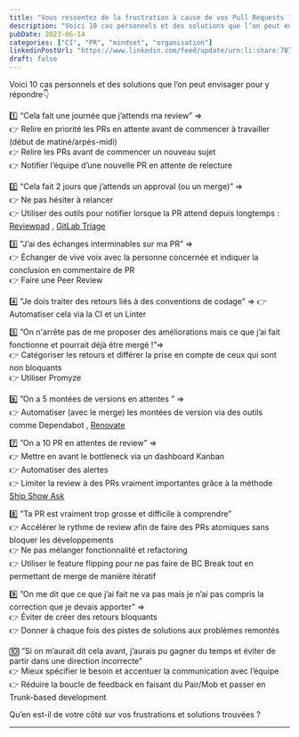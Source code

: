 ```yaml
---
title: "Vous ressentez de la frustration à cause de vos Pull Requests ?"
description: "Voici 10 cas personnels et des solutions que l’on peut envisager pour y répondre👇 "
pubDate: 2023-06-14
categories: ["CI", "PR", "mindset", "organisation"]
linkedinPostUrl: "https://www.linkedin.com/feed/update/urn:li:share:7074446162908311553/"
draft: false
---
```


Voici 10 cas personnels et des solutions que l’on peut envisager pour y répondre👇

1️⃣ “Cela fait une journée que j’attends ma review” ⇒  
👉 Relire en priorité les PRs en attente avant de commencer à travailler (début de matiné/arpès-midi)  
👉 Relire les PRs avant de commencer un nouveau sujet  
👉 Notifier l’équipe d’une nouvelle PR en attente de relecture

2️⃣  “Cela fait 2 jours que j’attends un approval (ou un merge)” ⇒  
👉 Ne pas hésiter à relancer  
👉 Utiliser des outils pour notifier lorsque la PR attend depuis longtemps : [Reviewpad](https://reviewpad.com/) , [GitLab Triage](https://gitlab.com/gitlab-org/ruby/gems/gitlab-triage)

3️⃣ ”J’ai des échanges interminables sur ma PR” ⇒  
👉 Échanger de vive voix avec la personne concernée et indiquer la conclusion en commentaire de PR  
👉 Faire une Peer Review

4️⃣ ”Je dois traiter des retours liés à des conventions de codage” ⇒ 👉 Automatiser cela via la CI et un Linter

5️⃣ ”On n'arrête pas de me proposer des améliorations mais ce que j’ai fait fonctionne et pourrait déjà être mergé !”⇒  
👉 Catégoriser les retours et différer la prise en compte de ceux qui sont non bloquants  
👉 Utiliser Promyze

6️⃣ ”On a 5 montées de versions en attentes ” ⇒  
👉 Automatiser (avec le merge) les montées de version via des outils comme Dependabot , [Renovate](https://github.com/renovatebot/renovate)

7️⃣ ”On a 10 PR en attentes de review” ⇒  
👉 Mettre en avant le bottleneck via un dashboard Kanban  
👉 Automatiser des alertes  
👉 Limiter la review à des PRs vraiment importantes grâce à la méthode [Ship Show Ask](https://martinfowler.com/articles/ship-show-ask.html)

8️⃣ ”Ta PR est vraiment trop grosse et difficile à comprendre”  
👉 Accélérer le rythme de review afin de faire des PRs atomiques sans bloquer les développements  
👉 Ne pas mélanger fonctionnalité et refactoring  
👉 Utiliser le feature flipping pour ne pas faire de BC Break tout en permettant de merge de manière itératif

9️⃣ ”On me dit que ce que j’ai fait ne va pas mais je n’ai pas compris la correction que je devais apporter” ⇒  
👉 Éviter de créer des retours bloquants  
👉 Donner à chaque fois des pistes de solutions aux problèmes remontés  

🔟 ”Si on m’aurait dit cela avant, j’aurais pu gagner du temps et éviter de partir dans une direction incorrecte”  
👉 Mieux spécifier le besoin et accentuer la communication avec l’équipe  
👉 Réduire la boucle de feedback en faisant du Pair/Mob et passer en Trunk-based development

Qu’en est-il de votre côté sur vos frustrations et solutions trouvées ?

---